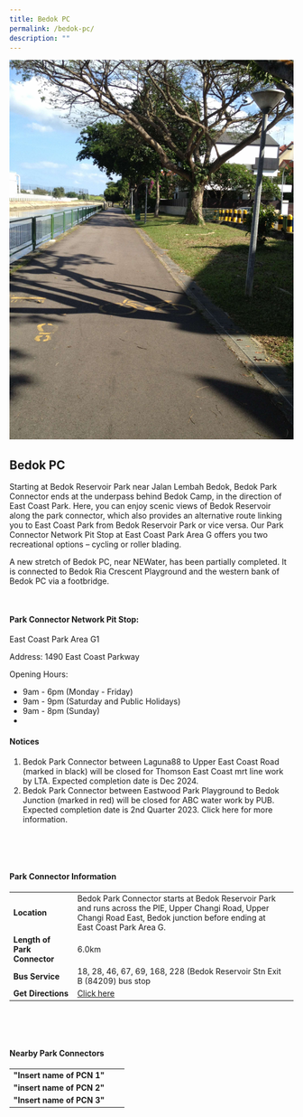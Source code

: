 ```yaml
---
title: Bedok PC
permalink: /bedok-pc/
description: ""
---
```

![](/images/bedok%20pc.JPG)

## Bedok PC

Starting at Bedok Reservoir Park near Jalan Lembah Bedok, Bedok Park Connector ends at the underpass behind Bedok Camp, in the direction of East Coast Park. Here, you can enjoy scenic views of Bedok Reservoir along the park connector, which also provides an alternative route linking you to East Coast Park from Bedok Reservoir Park or vice versa. Our Park Connector Network Pit Stop at East Coast Park Area G offers you two recreational options – cycling or roller blading.

A new stretch of Bedok PC, near NEWater, has been partially completed. It is connected to Bedok Ria Crescent Playground and the western bank of Bedok PC via a footbridge.

<br>

#### Park Connector Network Pit Stop:

East Coast Park Area G1

Address: 1490 East Coast Parkway

Opening Hours:

*   9am - 6pm (Monday - Friday)
*   9am - 9pm (Saturday and Public Holidays)
*   9am - 8pm (Sunday)
*  

#### Notices
1. Bedok Park Connector between Laguna88 to Upper East Coast Road (marked in black) will be closed for Thomson East Coast mrt line work by LTA. Expected completion date is Dec 2024.
2. Bedok Park Connector between Eastwood Park Playground to Bedok Junction (marked in red) will be closed for ABC water work by PUB. Expected completion date is 2nd Quarter 2023. Click here for more information.
<br>
<br>
<br>

#### Park Connector Information
|  |  |  |
| -------- | -------- | -------- |
| **Location** | Bedok Park Connector starts at Bedok Reservoir Park and runs across the PIE, Upper Changi Road, Upper Changi Road East, Bedok junction before ending at East Coast Park Area G. |  |
| **Length of Park Connector** | 6.0km  |  |
| **Bus Service** |18, 28, 46, 67, 69, 168, 228 (Bedok Reservoir Stn Exit B (84209) bus stop | |
| **Get Directions** | [Click here](https://www.onemap.gov.sg/main/v2/?lat=1.3366333762586249&amp;lng=103.93338619156945)| |

<br>
<br>
<br>	

#### Nearby Park Connectors
|   |  |  |
| -------- | -------- | -------- |
| **"Insert name of PCN 1"** | | |
| **"insert name of PCN 2"** | | |
| **"Insert name of PCN 3"** | | |